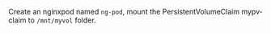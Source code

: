 Create an nginxpod named `ng-pod`, mount the PersistentVolumeClaim mypv-claim to `/mnt/myvol` folder.